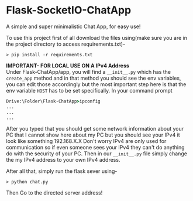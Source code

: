 # Flask-SocketIO-ChatApp
A simple and super minimalistic Chat App, for easy use!
<br>

To use this project first of all download the files using(make sure you are in the project directory to access requirements.txt)-<br>
```
> pip install -r requirements.txt
```

**IMPORTANT- FOR LOCAL USE ON A IPv4 Address**<br>
Under Flask-ChatApp/app, you will find a ```__init__.py``` which has the ```create_app``` method and in that method you should see the env variables, you can edit those accordingly but the most important step here is that the env variable ```HOST``` has to be set specifically. In your command prompt

```cmd
Drive:\Folder\Flask-ChatApp>ipconfig
...
...
...
```

After you typed that you should get some network information about your PC that I cannot show here about my PC but you should see your IPv4 it look like something 192.168.X.X
Don't worry IPv4 are only used for communication so if even someone sees your IPv4 they can't do anything do with the security of your PC. Then in our ```__init__.py``` file simply change the my IPv4 address to your own IPv4 address.

After all that, simply run the flask sever using-
```
> python chat.py
```

Then Go to the directed server address!

